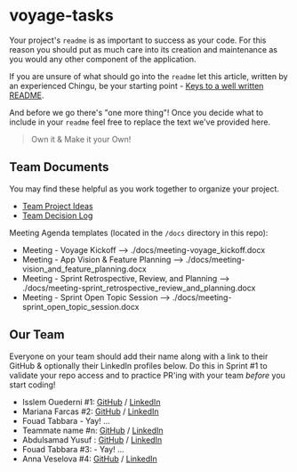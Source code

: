 # voyage-tasks

Your project's `readme` is as important to success as your code. For
this reason you should put as much care into its creation and maintenance
as you would any other component of the application.

If you are unsure of what should go into the `readme` let this article,
written by an experienced Chingu, be your starting point -
[Keys to a well written README](https://tinyurl.com/yk3wubft).

And before we go there's "one more thing"! Once you decide what to include
in your `readme` feel free to replace the text we've provided here.

> Own it & Make it your Own!

## Team Documents

You may find these helpful as you work together to organize your project.

- [Team Project Ideas](./docs/team_project_ideas.md)
- [Team Decision Log](./docs/team_decision_log.md)

Meeting Agenda templates (located in the `/docs` directory in this repo):

- Meeting - Voyage Kickoff --> ./docs/meeting-voyage_kickoff.docx
- Meeting - App Vision & Feature Planning --> ./docs/meeting-vision_and_feature_planning.docx
- Meeting - Sprint Retrospective, Review, and Planning --> ./docs/meeting-sprint_retrospective_review_and_planning.docx
- Meeting - Sprint Open Topic Session --> ./docs/meeting-sprint_open_topic_session.docx

## Our Team

Everyone on your team should add their name along with a link to their GitHub
& optionally their LinkedIn profiles below. Do this in Sprint #1 to validate
your repo access and to practice PR'ing with your team _before_ you start
coding!

- Isslem Ouederni #1: [GitHub](https://github.com/EslemOuederni) / [LinkedIn](https://www.linkedin.com/in/isslem-ouederni-858a13182/)
- Mariana Farcas #2: [GitHub](https://github.com/MarianaFarcas) / [LinkedIn](https://linkedin.com/in/mariana-f-6592661b5)
- Fouad Tabbara - Yay!
  ...
- Teammate name #n: [GitHub](https://github.com/ghaccountname) / [LinkedIn](https://linkedin.com/in/liaccountname)
- Abdulsamad Yusuf : [GitHub](https://github.com/samad13) / [LinkedIn](www.linkedin.com/in/abdulsamad-yusuf-ba0064178)
- Fouad Tabbara #3: - Yay!
  ...
- Anna Veselova #4: [GitHub](https://github.com/AnyaVeselova) / [LinkedIn](https://www.linkedin.com/in/anna-veselova-3640752a0/)
